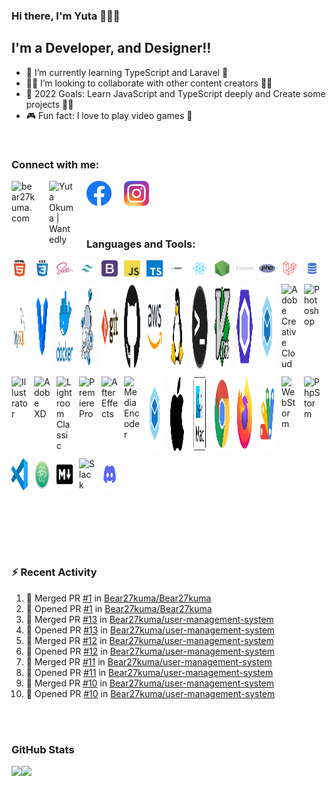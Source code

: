 ### Hi there, I'm Yuta 🤟🏻🐻

## I'm a Developer, and Designer!!

- 🌱 I’m currently learning TypeScript and Laravel 🤣
- 👬🏻 I’m looking to collaborate with other content creators 👋🏻
- 🥅 2022 Goals: Learn JavaScript and TypeScript deeply and Create some projects 💪🏻
- 🎮 Fun fact: I love to play video games 🎉

<br />

### Connect with me:

[<img align="left" alt="bear27kuma.com" width="40px" src="https://user-images.githubusercontent.com/39920490/156489586-f125813b-e344-46d6-9306-f5786684b976.jpg" style="margin-right: 20px;" />](https://bear27kuma.github.io/)
[<img align="left" alt="Yuta Okuma | Wantedly" width="40px" src="https://user-images.githubusercontent.com/39920490/156489528-fdc520d6-10f1-43b6-8bf8-fadf8dcf1a90.jpg" style="margin-right: 20px;" />](https://www.wantedly.com/id/yuta_okuma_b)
[<img align="left" alt="Yuta Okuma | Facebook" width="40px" src="https://github.com/github/explore/blob/main/topics/facebook/facebook.png?raw=true" style="margin-right: 20px;" />](https://www.facebook.com/kumakuma1129/)
[<img align="left" alt="Yuta Okuma | Instagram" width="40px" src="https://github.com/github/explore/blob/main/topics/instagram/instagram.png?raw=true" />](https://www.instagram.com/bear_27earl/)

<br />
<br />
<br />
<br />

### Languages and Tools:

<div style="display:flex; flex-wrap: wrap;">
    <img align="left" style="margin-right: 10px; margin-bottom: 12px;" alt="HTML5" width="26px" src="https://github.com/github/explore/blob/main/topics/html/html.png?raw=true" />
    <img align="left" style="margin-right: 10px; margin-bottom: 12px;" alt="CSS3" width="26px" src="https://github.com/github/explore/blob/main/topics/css/css.png?raw=true" />
    <img align="left" style="margin-right: 10px; margin-bottom: 12px;" alt="Sass" width="26px" src="https://github.com/github/explore/blob/main/topics/sass/sass.png?raw=true" />
    <img align="left" style="margin-right: 10px; margin-bottom: 12px;" alt="Tailwind" width="26px" src="https://github.com/github/explore/blob/main/topics/tailwind/tailwind.png?raw=true" />
    <img align="left" style="margin-right: 10px; margin-bottom: 12px;" alt="Bootstrap" width="26px" src="https://github.com/github/explore/blob/main/topics/bootstrap/bootstrap.png?raw=true" />
    <img align="left" style="margin-right: 10px; margin-bottom: 12px;" alt="JavaScript" width="26px" src="https://github.com/github/explore/blob/main/topics/javascript/javascript.png?raw=true" />
    <img align="left" style="margin-right: 10px; margin-bottom: 12px;" alt="TypeScript" width="26px" src="https://github.com/github/explore/blob/main/topics/typescript/typescript.png?raw=true" />
    <img align="left" style="margin-right: 10px; margin-bottom: 12px;" alt="jQuery" width="26px" src="https://github.com/github/explore/blob/main/topics/jquery/jquery.png?raw=true" />
    <img align="left" style="margin-right: 10px; margin-bottom: 12px;" alt="React" width="26px" src="https://github.com/github/explore/blob/main/topics/react/react.png?raw=true" />
    <img align="left" style="margin-right: 10px; margin-bottom: 12px;" alt="Node.js" width="26px" src="https://github.com/github/explore/blob/main/topics/nodejs/nodejs.png?raw=true" />
    <img align="left" style="margin-right: 10px; margin-bottom: 12px;" alt="Express" width="26px" src="https://github.com/github/explore/blob/main/topics/express/express.png?raw=true" />
    <img align="left" style="margin-right: 10px; margin-bottom: 12px;" alt="PHP" width="26px" src="https://github.com/github/explore/blob/main/topics/php/php.png?raw=true" />
    <img align="left" style="margin-right: 10px; margin-bottom: 12px;" alt="Laravel" width="26px" src="https://github.com/github/explore/blob/main/topics/laravel/laravel.png?raw=true" />
    <img align="left" style="margin-right: 10px; margin-bottom: 12px;" alt="SQL" width="26px" src="https://github.com/github/explore/blob/main/topics/sql/sql.png?raw=true" />
    <img align="left" style="margin-right: 10px; margin-bottom: 12px;" alt="MySQL" width="26px" src="https://github.com/github/explore/blob/main/topics/mysql/mysql.png?raw=true" />
    <img align="left" style="margin-right: 10px; margin-bottom: 12px;" alt="Vagrant" width="26px" src="https://github.com/github/explore/blob/main/topics/vagrant/vagrant.png?raw=true" />
    <img align="left" style="margin-right: 10px; margin-bottom: 12px;" alt="Docker" width="26px" src="https://github.com/github/explore/blob/main/topics/docker/docker.png?raw=true" />
    <img align="left" style="margin-right: 10px; margin-bottom: 12px;" alt="Docker Compose" width="26px" src="https://github.com/github/explore/blob/main/topics/docker-compose/docker-compose.png?raw=true" />
    <img align="left" style="margin-right: 10px; margin-bottom: 12px;" alt="Git" width="26px" src="https://github.com/github/explore/blob/main/topics/git/git.png?raw=true" />
    <img align="left" style="margin-right: 10px; margin-bottom: 12px;" alt="GitHub" width="26px" src="https://github.com/github/explore/blob/main/topics/github/github.png?raw=true" />
    <img align="left" style="margin-right: 10px; margin-bottom: 12px;" alt="AWS" width="26px" src="https://github.com/github/explore/blob/main/topics/aws/aws.png?raw=true" />
    <img align="left" style="margin-right: 10px; margin-bottom: 12px;" alt="Linux" width="26px" src="https://github.com/github/explore/blob/main/topics/linux/linux.png?raw=true" />
    <img align="left" style="margin-right: 10px; margin-bottom: 12px;" alt="Terminal" width="26px" src="https://github.com/github/explore/blob/main/topics/terminal/terminal.png?raw=true" />
    <img align="left" style="margin-right: 10px; margin-bottom: 12px;" alt="Vim" width="26px" src="https://github.com/github/explore/blob/main/topics/vim/vim.png?raw=true" />
    <img align="left" style="margin-right: 10px; margin-bottom: 12px;" alt="Eslint" width="26px" src="https://github.com/github/explore/blob/main/topics/eslint/eslint.png?raw=true" />
    <img align="left" style="margin-right: 10px; margin-bottom: 12px;" alt="Webpack" width="26px" src="https://github.com/github/explore/blob/main/topics/webpack/webpack.png?raw=true" />
    <img align="left" style="margin-right: 10px; margin-bottom: 12px;" alt="Adobe Creative Cloud" width="26px" src="https://user-images.githubusercontent.com/39920490/156873067-49465848-92d8-4d1f-b08f-79c821964b25.png" />
    <img align="left" style="margin-right: 10px; margin-bottom: 12px;" alt="Photoshop" width="26px" src="https://user-images.githubusercontent.com/39920490/156873120-d295313e-2b81-4159-84db-e0e4d699c55e.png" />
    <img align="left" style="margin-right: 10px; margin-bottom: 12px;" alt="Illustrator" width="26px" src="https://user-images.githubusercontent.com/39920490/156873119-acfff16f-eb82-4d40-ad64-c946fb19da42.png" />
    <img align="left" style="margin-right: 10px; margin-bottom: 12px;" alt="Adobe XD" width="26px" src="https://user-images.githubusercontent.com/39920490/156873121-c57d736c-c359-47de-8125-9b6d199100fa.png" />
    <img align="left" style="margin-right: 10px; margin-bottom: 12px;" alt="Lightroom Classic" width="26px" src="https://user-images.githubusercontent.com/39920490/156873122-d3ac9b52-d3c0-4f67-ad7c-9c4a43dddfd6.png" />
    <img align="left" style="margin-right: 10px; margin-bottom: 12px;" alt="Premiere Pro" width="26px" src="https://user-images.githubusercontent.com/39920490/156873123-dd7079e1-fe88-4027-8e73-4e102f50a757.png" />
    <img align="left" style="margin-right: 10px; margin-bottom: 12px;" alt="AfterEffects" width="26px" src="https://user-images.githubusercontent.com/39920490/156873125-c5c2cd70-1b5d-4b24-8c05-22f1cb3d8228.png" />
    <img align="left" style="margin-right: 10px; margin-bottom: 12px;" alt="Media Encoder" width="26px" src="https://user-images.githubusercontent.com/39920490/156873126-546b41f4-e2f6-41ad-8939-acd9f81d6490.png" />
    <img align="left" style="margin-right: 10px; margin-bottom: 12px;" alt="Webpack" width="26px" src="https://github.com/github/explore/blob/main/topics/webpack/webpack.png?raw=true" />
    <img align="left" style="margin-right: 10px; margin-bottom: 12px;" alt="Apple" width="26px" src="https://github.com/github/explore/blob/main/topics/apple/apple.png?raw=true" />
    <img align="left" style="margin-right: 10px; margin-bottom: 12px;" alt="Mac OS" width="26px" src="https://github.com/github/explore/blob/main/topics/macos/macos.png?raw=true" />
    <img align="left" style="margin-right: 10px; margin-bottom: 12px;" alt="Chrome" width="26px" src="https://github.com/github/explore/blob/main/topics/chrome/chrome.png?raw=true" />
    <img align="left" style="margin-right: 10px; margin-bottom: 12px;" alt="Firefox" width="26px" src="https://github.com/github/explore/blob/main/topics/firefox/firefox.png?raw=true" />
    <img align="left" style="margin-right: 10px; margin-bottom: 12px;" alt="Google App Script" width="26px" src="https://github.com/github/explore/blob/main/topics/google-apps-script/google-apps-script.png?raw=true" />
    <img align="left" style="margin-right: 10px; margin-bottom: 12px;" alt="WebStorm" width="26px" src="https://user-images.githubusercontent.com/39920490/156489178-cf6035a1-5f13-4f53-8631-be22dc5f73cf.png" />
    <img align="left" style="margin-right: 10px; margin-bottom: 12px;" alt="PhpStorm" width="26px" src="https://user-images.githubusercontent.com/39920490/156489424-8e5504c6-a4ba-4c34-b1f7-52917db53018.png" />
    <img align="left" style="margin-right: 10px; margin-bottom: 12px;" alt="Visual Studio Code" width="26px" src="https://github.com/github/explore/blob/main/topics/visual-studio-code/visual-studio-code.png?raw=true" />
    <img align="left" style="margin-right: 10px; margin-bottom: 12px;" alt="Atom" width="26px" src="https://github.com/github/explore/blob/main/topics/atom/atom.png?raw=true" />
    <img align="left" style="margin-right: 10px; margin-bottom: 12px;" alt="Markdown" width="26px" src="https://github.com/github/explore/blob/main/topics/markdown/markdown.png?raw=true" />
    <img align="left" style="margin-right: 10px; margin-bottom: 12px;" alt="Slack" width="26px" src="https://user-images.githubusercontent.com/39920490/156873030-f4711901-5783-4f3c-9ed0-818730a9315f.png" />
    <img align="left" style="margin-right: 10px; margin-bottom: 12px;" alt="Discord" width="26px" src="https://github.com/github/explore/blob/main/topics/discord/discord.png?raw=true" />
</div>

<br />
<br />
<br />
<br />
<br />

### :zap: Recent Activity
<!--START_SECTION:activity-->
1. 🎉 Merged PR [#1](https://github.com/Bear27kuma/Bear27kuma/pull/1) in [Bear27kuma/Bear27kuma](https://github.com/Bear27kuma/Bear27kuma)
2. 💪 Opened PR [#1](https://github.com/Bear27kuma/Bear27kuma/pull/1) in [Bear27kuma/Bear27kuma](https://github.com/Bear27kuma/Bear27kuma)
3. 🎉 Merged PR [#13](https://github.com/Bear27kuma/user-management-system/pull/13) in [Bear27kuma/user-management-system](https://github.com/Bear27kuma/user-management-system)
4. 💪 Opened PR [#13](https://github.com/Bear27kuma/user-management-system/pull/13) in [Bear27kuma/user-management-system](https://github.com/Bear27kuma/user-management-system)
5. 🎉 Merged PR [#12](https://github.com/Bear27kuma/user-management-system/pull/12) in [Bear27kuma/user-management-system](https://github.com/Bear27kuma/user-management-system)
6. 💪 Opened PR [#12](https://github.com/Bear27kuma/user-management-system/pull/12) in [Bear27kuma/user-management-system](https://github.com/Bear27kuma/user-management-system)
7. 🎉 Merged PR [#11](https://github.com/Bear27kuma/user-management-system/pull/11) in [Bear27kuma/user-management-system](https://github.com/Bear27kuma/user-management-system)
8. 💪 Opened PR [#11](https://github.com/Bear27kuma/user-management-system/pull/11) in [Bear27kuma/user-management-system](https://github.com/Bear27kuma/user-management-system)
9. 🎉 Merged PR [#10](https://github.com/Bear27kuma/user-management-system/pull/10) in [Bear27kuma/user-management-system](https://github.com/Bear27kuma/user-management-system)
10. 💪 Opened PR [#10](https://github.com/Bear27kuma/user-management-system/pull/10) in [Bear27kuma/user-management-system](https://github.com/Bear27kuma/user-management-system)
<!--END_SECTION:activity-->

<br />
<br />

### GitHub Stats
<div style="display: flex;">
    <a href="https://github.com/Bear27kuma">
        <img height="200px;" src="https://github-readme-stats.vercel.app/api?username=Bear27kuma&show_icons=true&theme=bear">
    </a>
    <a href="https://github.com/Bear27kuma">
        <img height="200px" src="https://github-readme-stats.vercel.app/api/top-langs/?username=Bear27kuma&langs_count=6&layout=compact&theme=bear">
    </a>
</div>
